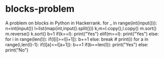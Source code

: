 # blocks-problem
A problem on blocks in Python in Hackerrank.
for _ in range(int(input())):
    n=int(input())
    l=list(map(int,input().split()))
    k,m=l.copy(),l.copy()
    m.sort()
    m.reverse()
    k.sort()
    b=1
    if(k==l):
        print("Yes")
    elif(m==l):
        print("Yes")
    else:
        for i in range(len(l)):
            if(l[i]>=l[i+1]):
                b+=1
            else:
                break
        # print(i)
        for a in range(i,len(l)-1):
            if(l[a]<=l[a+1]):
                b+=1
        if(b==len(l)):
            print("Yes")
        else:
            print("No")
        
